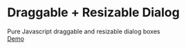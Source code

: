 # Draggable + Resizable Dialog

Pure Javascript draggable and resizable dialog boxes  
[Demo](https://zulns.github.io/Draggable-Resizable-Dialog/)
